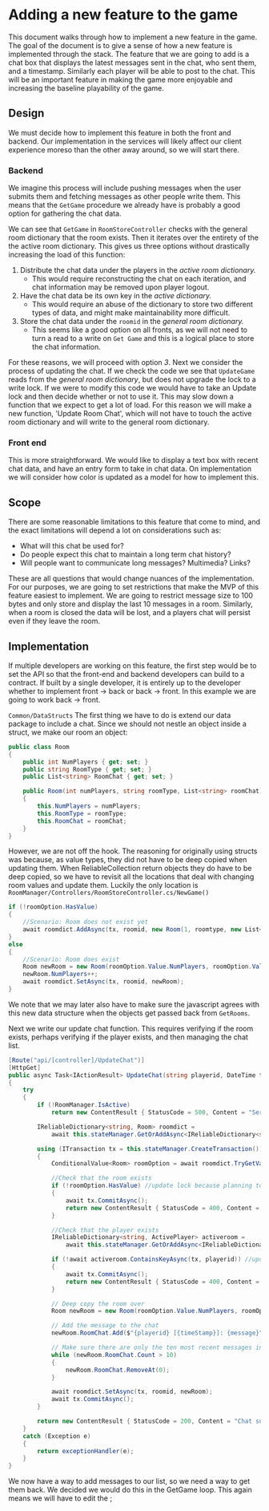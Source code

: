 # Adding a new feature to the game

This document walks through how to implement a new feature in the game. The goal of the document is to give a sense of how a new feature is implemented through the stack. The feature that we are going to add is a chat box that displays the latest messages sent in the chat, who sent them, and a timestamp. Similarly each player will be able to post to the chat. This will be an important feature in making the game more enjoyable and increasing the baseline playability of the game.

## Design

We must decide how to implement this feature in both the front and backend. Our implementation in the services will likely affect our client experience moreso than the other away around, so we will start there. 

### Backend

We imagine this process will include pushing messages when the user submits them and fetching messages as other people write them. This means that the `GetGame` procedure we already have is probably a good option for gathering the chat data.

We can see that `GetGame` in `RoomStoreController` checks with the general room dictionary that the room exists. Then it iterates over the entirety of the the active room dictionary. This gives us three options without drastically increasing the load of this function:

1. Distribute the chat data under the players in the *active room dictionary.*
    - This would require reconstructing the chat on each iteration, and chat information may be removed upon player logout.
2. Have the chat data be its own key in the *active dictionary.*
   - This would require an abuse of the dictionary to store two different types of data, and might make maintainability more difficult.
3. Store the chat data under the `roomid` in the *general room dictionary.*
    - This seems like a good option on all fronts, as we will not need to turn a read to a write on `Get Game` and this is a logical place to store the chat information.
  
For these reasons, we will proceed with option *3*. Next we consider the process of updating the chat. If we check the code we see that `UpdateGame` reads from the *general room dictionary*, but does not upgrade the lock to a write lock. If we were to modify this code we would have to take an Update lock and then decide whether or not to use it. This may slow down a function that we expect to get a lot of load. For this reason we will make a new function, 'Update Room Chat', which will not have to touch the active room dictionary and will write to the general room dictionary.

### Front end

This is more straightforward. We would like to display a text box with recent chat data, and have an entry form to take in chat data. On implementation we will consider how color is updated as a model for how to implement this.

## Scope

There are some reasonable limitations to this feature that come to mind, and the exact limitations will depend a lot on considerations such as:
- What will this chat be used for?
- Do people expect this chat to maintain a long term chat history?
- Will people want to communicate long messages? Multimedia? Links?

These are all questions that would change nuances of the implementation. For our purposes, we are going to set restrictions that make the MVP of this feature easiest to implement. We are going to restrict message size to 100 bytes and only store and display the last 10 messages in a room. Similarly, when a room is closed the data will be lost, and a players chat will persist even if they leave the room.

## Implementation 

If multiple developers are working on this feature, the first step would be to set the API so that the front-end and backend developers can build to a contract. If built by a single developer, it is entirely up to the developer whether to implement front -> back or back -> front. In this example we are going to work back -> front.

`Common/DataStructs`
The first thing we have to do is extend our data package to include a chat. Since we should not nestle an object inside a struct, we make our room an object:

```c#
public class Room
{
    public int NumPlayers { get; set; }
    public string RoomType { get; set; }
    public List<string> RoomChat { get; set; }

    public Room(int numPlayers, string roomType, List<string> roomChat)
    {
        this.NumPlayers = numPlayers;
        this.RoomType = roomType;
        this.RoomChat = roomChat;
    }
}
```

However, we are not off the hook. The reasoning for originally using structs was because, as value types, they did not have to be deep copied when updating them. When ReliableCollection return objects they do have to be deep copied, so we have to revisit all the locations that deal with changing room values and update them. Luckily the only location is
`RoomManager/Controllers/RoomStoreController.cs/NewGame()`

```c#
if (!roomOption.HasValue)
{
    //Scenario: Room does not exist yet
    await roomdict.AddAsync(tx, roomid, new Room(1, roomtype, new List<string>()));
}
else
{
    //Scenario: Room does exist
    Room newRoom = new Room(roomOption.Value.NumPlayers, roomOption.Value.RoomType, new List<string>(roomOption.Value.RoomChat));
    newRoom.NumPlayers++;
    await roomdict.SetAsync(tx, roomid, newRoom);
}
```

We note that we may later also have to make sure the javascript agrees with this new data structure when the objects get passed back from `GetRooms`.

Next we write our update chat function. This requires verifying if the room exists, perhaps verifying if the player exists, and then managing the chat list.

```c#
[Route("api/[controller]/UpdateChat")]
[HttpGet]
public async Task<IActionResult> UpdateChat(string playerid, DateTime timeStamp, string message, string roomid)
{
    try
    {
        if (!RoomManager.IsActive)
            return new ContentResult { StatusCode = 500, Content = "Service is still starting up. Please retry." };

        IReliableDictionary<string, Room> roomdict =
            await this.stateManager.GetOrAddAsync<IReliableDictionary<string, Room>>(RoomDictionaryName);

        using (ITransaction tx = this.stateManager.CreateTransaction())
        {
            ConditionalValue<Room> roomOption = await roomdict.TryGetValueAsync(tx, roomid, LockMode.Update);

            //Check that the room exists
            if (!roomOption.HasValue) //update lock because planning to write
            {
                await tx.CommitAsync();
                return new ContentResult { StatusCode = 400, Content = "Cannot write to chat. this room does not exist." };
            }

            //Check that the player exists
            IReliableDictionary<string, ActivePlayer> activeroom =
                await this.stateManager.GetOrAddAsync<IReliableDictionary<string, ActivePlayer>>(roomid);

            if (!await activeroom.ContainsKeyAsync(tx, playerid)) //update lock because planning to write
            {
                await tx.CommitAsync();
                return new ContentResult { StatusCode = 400, Content = "Cannot write to chat. Player is not in this room." };
            }

            // Deep copy the room over
            Room newRoom = new Room(roomOption.Value.NumPlayers, roomOption.Value.RoomType, new List<string>(roomOption.Value.RoomChat));

            // Add the message to the chat
            newRoom.RoomChat.Add($"{playerid} [{timeStamp}]: {message}");

            // Make sure there are only the ten most recent messages in the chat
            while (newRoom.RoomChat.Count > 10)
            {
                newRoom.RoomChat.RemoveAt(0);
            }

            await roomdict.SetAsync(tx, roomid, newRoom);
            await tx.CommitAsync();
        }

        return new ContentResult { StatusCode = 200, Content = "Chat successfully updated." };
    }
    catch (Exception e)
    {
        return exceptionHandler(e);
    }
}
```

We now have a way to add messages to our list, so we need a way to get them back. We decided we would do this in the GetGame loop. This again means we will have to edit the ;
